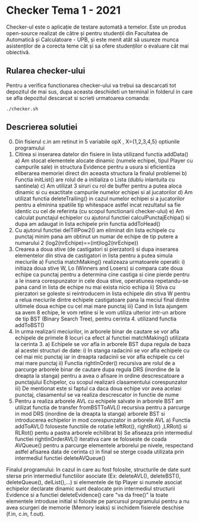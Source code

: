 # Checker Tema 1 - 2021
Checker-ul este o aplicație de testare automată a temelor. Este un produs open-source realizat de către și pentru studenții din Facultatea de Automatică și Calculatoare - UPB, și este menit atât să usureze munca asistenților de a corecta teme cât și sa ofere studenților o evaluare cât mai obiectivă.

## Rularea checker-ului
Pentru a verifica functionarea checker-ului va trebui sa descarcati tot depozitul de mai sus, dupa aceasta deschideti un terminal in folderul in care se afla depozitul descarcat si scrieti urmatoarea comanda:
```shell
./checker.sh
````

## Descrierea solutiei
0. Din fisierul c.in am retinut in 5 variabile opX , X={1,2,3,4,5} optiunile programului
1. Citirea si inserarea datelor din fisiere in lista utilizand functia addData()
   a) Am stocat elementele alocate dinamic (numele echipei, tipul Player cu campurile sale) in structura Evidence pentru a usura si eficientiza eliberarea memoriei direct din aceasta structura la finalul problemei
   b) Functia initList() are rolul de a initializa o Lista (dublu inlantuita cu santinela)
   c) Am utilizat 3 siruri cu rol de buffer pentru a putea aloca dinamic si cu exactitate campurile numelor echipei si al jucatorilor
   d) Am utilizat functia deleteTrailing() in cazul numelor echipei si a jucatorilor pentru a elminina spatiile tip whitespace astfel incat rezultatul sa fie identic cu cel de referinta (cu scopul functionarii checker-ului)
   e) Am calculat punctajul echipelor cu ajutorul functiei calculPunctajEchipa() si dupa am adaugat in lista echipele prin functia addToHead()
2. Cu ajutorul functiei delTillPow2() am eliminat din lista echipele cu punctaj minim pana am obtinut un numar de echipe de tip putere a numarului 2 (log2(nrEchipe)==(int)log2(nrEchipe))
3. Crearea a doua stive (de castigatori si pierzatori) si dupa inserarea elementelor din stiva de castigatori in lista pentru a putea simula meciurile
   a) Functia matchMaking() realizeaza urmatoarele operatii:
        i) initiaza doua stive W, Lo (Winners and Losers) si compara cate doua echipe ca punctaj pentru a determina cine castiga si cine pierde pentru a le insera corespunzator in cele doua stive, operatiunea repetandu-se pana cand in lista de echipe nu mai exista nicio echipa
        ii) Stiva cu pierzatori se goleste si reintroducem in lista echipele din stiva W pentru a relua meciurile dintre echipele castigatoare pana la meciul final dintre ultimele doua echipe cu cel mai mare punctaj
        iii) Cand in lista ajungem sa avem 8 echipe, le vom retine si le vom utiliza ulterior intr-un arbore de tip BST (Binary Search Tree), pentru cerinta 4. utilizand functia addToBST()
4. In urma realizarii meciurilor, in arborele binar de cautare se vor afla echipele de primele 8 locuri ca efect al functiei matchMaking() utilizata la cerinta 3.
   a) Echipele se vor afla in arborele BST dupa regula de baza al acestei structuri de date:
        i) In stanga radacinii se vor afla echipele cu cel mai mic punctaj iar in dreapta radacinii se vor afla echipele cu cel mai mare punctaj
        ii) Functia rightInOrder() recursiva are rolul de a parcurge arborele binar de cautare dupa regula DRS (inordine de la dreapta la stanga) pentru a avea o afisare in ordine descrescatoare a punctajului Echipelor, cu scopul realizarii clasamentului corespunzator
        iii) De mentionat este si faptul ca daca doua echipe vor avea acelasi punctaj, clasamentul se va realiza descrescator in functie de nume
5. Pentru a realiza arborele AVL cu echipele salvate in arborele BST am utilizat functia de transfer fromBSTToAVL() recursiva pentru a parcurge in mod DRS (inordine de la dreapta la stanga) arborele BST si introducerea echipelor in mod corespunzator in arborele AVL
   a) Functia addToAVL() foloseste functiile de rotatie leftRot(), rightRot() ,LRRot() si RLRot() pentu a pastra arborele echilibrat
   b) Se afiseaza prin intermediul functiei rightInOrderAVL() iterativa care se foloseste de coada AVQueue() pentru a parcurge elementele arborelui pe nivele, respectand astfel afisarea data de cerinta
   c) in final se sterge coada utilizata prin intermediul functiei deleteAVQueue()

Finalul programului: In cazul in care au fost folosite, structurile de date sunt sterse prin intermediul functiilor asociate (Ex: deleteAVL(), deleteBST(), deleteQueue(), delList(),...) si elementele de tip Player si numele asociat echipelor declarate dinamic sunt dealocate prin intermediul structurii Evidence si a functiei deleteEvidence() care "va da free()" la toate elementele introduse initial si folosite pe parcursul programului pentru a nu avea scurgeri de memorie (Memory leaks) si inchidem fisierele deschise (f.in, c.in, f.out).